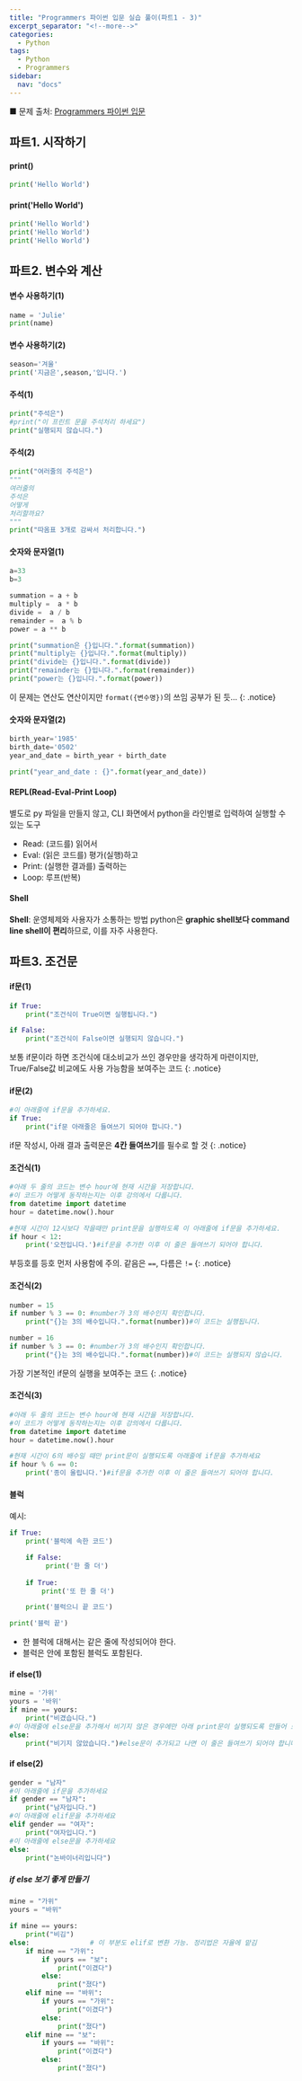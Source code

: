 ```yaml
---
title: "Programmers 파이썬 입문 실습 풀이(파트1 - 3)"
excerpt_separator: "<!--more-->"
categories:
  - Python
tags:
  - Python
  - Programmers
sidebar:
  nav: "docs"
---
```


■ 문제 출처: [Programmers 파이썬 입문](https://programmers.co.kr/learn/courses/2)

## 파트1. 시작하기
#### print()
```python
print('Hello World')
```

#### print('Hello World')
```python
print('Hello World')
print('Hello World')
print('Hello World')
```

## 파트2. 변수와 계산
#### 변수 사용하기(1)
```python
name = 'Julie'
print(name)
```

#### 변수 사용하기(2)
```python
season='겨울'
print('지금은',season,'입니다.')
```

#### 주석(1)
```python
print("주석은")
#print("이 프린트 문을 주석처리 하세요")
print("실행되지 않습니다.")
```

#### 주석(2)
```python
print("여러줄의 주석은")
"""
여러줄의
주석은
어떻게
처리할까요?
"""
print("따옴표 3개로 감싸서 처리합니다.")
```

#### 숫자와 문자열(1)
```python
a=33
b=3

summation = a + b
multiply =  a * b
divide =  a / b
remainder =  a % b
power = a ** b

print("summation은 {}입니다.".format(summation))
print("multiply는 {}입니다.".format(multiply))
print("divide는 {}입니다.".format(divide))
print("remainder는 {}입니다.".format(remainder))
print("power는 {}입니다.".format(power))
```
이 문제는 연산도 연산이지만 `format({변수명})`의 쓰임 공부가 된 듯...
{: .notice}

#### 숫자와 문자열(2)
```python
birth_year='1985'
birth_date='0502'
year_and_date = birth_year + birth_date

print("year_and_date : {}".format(year_and_date))
```

#### REPL(Read-Eval-Print Loop)
별도로 py 파일을 만들지 않고, CLI 화면에서 python을 라인별로 입력하여 실행할 수 있는 도구
* Read: (코드를) 읽어서
* Eval: (읽은 코드를) 평가(실행)하고
* Print: (실행한 결과를) 출력하는
* Loop: 루프(반복)

#### Shell
**Shell**: 운영체제와 사용자가 소통하는 방법
python은 **graphic shell보다 command line shell이 편리**하므로, 이를 자주 사용한다.

## 파트3. 조건문
#### if문(1)
```python
if True:
    print("조건식이 True이면 실행됩니다.")

if False:
    print("조건식이 False이면 실행되지 않습니다.")
```
보통 if문이라 하면 조건식에 대소비교가 쓰인 경우만을 생각하게 마련이지만, True/False값 비교에도 사용 가능함을 보여주는 코드
{: .notice}

#### if문(2)
```python
#이 아래줄에 if문을 추가하세요.
if True:
    print("if문 아래줄은 들여쓰기 되어야 합니다.")
```
if문 작성시, 아래 결과 출력문은 **4칸 들여쓰기**를 필수로 할 것
{: .notice}

#### 조건식(1)
```python
#아래 두 줄의 코드는 변수 hour에 현재 시간을 저장합니다.
#이 코드가 어떻게 동작하는지는 이후 강의에서 다룹니다.
from datetime import datetime 
hour = datetime.now().hour

#현재 시간이 12시보다 작을때만 print문을 실행하도록 이 아래줄에 if문을 추가하세요.
if hour < 12: 
    print('오전입니다.')#if문을 추가한 이후 이 줄은 들여쓰기 되어야 합니다.
```
부등호를 등호 먼저 사용함에 주의. 같음은 `==`, 다름은 `!=`
{: .notice}

#### 조건식(2)
```python
number = 15
if number % 3 == 0: #number가 3의 배수인지 확인합니다.
    print("{}는 3의 배수입니다.".format(number))#이 코드는 실행됩니다.

number = 16
if number % 3 == 0: #number가 3의 배수인지 확인합니다.
    print("{}는 3의 배수입니다.".format(number))#이 코드는 실행되지 않습니다.
```
가장 기본적인 if문의 실행을 보여주는 코드
{: .notice}

#### 조건식(3)
```python
#아래 두 줄의 코드는 변수 hour에 현재 시간을 저장합니다.
#이 코드가 어떻게 동작하는지는 이후 강의에서 다룹니다.
from datetime import datetime 
hour = datetime.now().hour

#현재 시간이 6의 배수일 때만 print문이 실행되도록 아래줄에 if문을 추가하세요
if hour % 6 == 0:
    print('종이 울립니다.')#if문을 추가한 이후 이 줄은 들여쓰기 되어야 합니다.
```

#### 블럭
예시:
```python
if True:
    print('블럭에 속한 코드')

    if False:
         print('한 줄 더')
    
    if True:
        print('또 한 줄 더')

    print('블럭으니 끝 코드')

print('블럭 끝')
```
* 한 블럭에 대해서는 같은 줄에 작성되어야 한다.
* 블럭은 안에 포함된 블럭도 포함된다.

#### if else(1)
```python
mine = '가위'
yours = '바위'
if mine == yours:
    print("비겼습니다.")
#이 아래줄에 else문을 추가해서 비기지 않은 경우에만 아래 print문이 실행되도록 만들어 보세요
else:
    print("비기지 않았습니다.")#else문이 추가되고 나면 이 줄은 들여쓰기 되어야 합니다.
```

#### if else(2)
```python
gender = "남자"
#이 아래줄에 if문을 추가하세요
if gender == "남자":
    print("남자입니다.")
#이 아래줄에 elif문을 추가하세요
elif gender == "여자":
    print("여자입니다.")
#이 아래줄에 else문을 추가하세요
else:
    print("논바이너리입니다")
```

##### if else 보기 좋게 만들기
```python
mine = "가위"
yours = "바위"

if mine == yours:
    print("비김")
else:				# 이 부분도 elif로 변환 가능. 정리법은 자율에 맡김
    if mine == "가위":
        if yours == "보":
            print("이겼다")
        else:
            print("졌다")
    elif mine == "바위":
        if yours == "가위":
            print("이겼다")
        else:
            print("졌다")
    elif mine == "보":
        if yours == "바위":
            print("이겼다")
        else:
            print("졌다")
```
